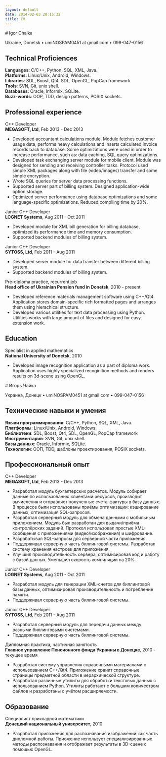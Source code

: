 ```yaml
---
layout: default
date: 2014-02-03 20:16:32
title: CV
---
```


<div class="cv" id="cv-english">
# Igor Chaika

Ukraine, Donetsk • umi<span class="NOSPAM">NOSPAM</span>0451 at gmail com • 099-047-0156

## Technical Proficiences

**Languages**: C/C++, Python, SQL, XML, Java.  
**Platforms**: Linux/Unix, Android, Windows.  
**Libraries**: SDL, Boost, Qt4, SDL, OpenGL, PopCap framework  
**Tools**: SVN, Git, unix shell.  
**Databases**: Oracle, Informix, SQLite.  
**Buzz-words**: OOP, TDD, design patterns, POSIX sockets.  

## Professional experience

C++ Developer  
**MEGASOFT, Ltd**, Feb 2013 - Dec 2013

* Developed accountant calculations module. Module fetches customer usage data, performs heavy calculations and inserts calculated invoice records back to database. Some optimizations were used in order to increase performance, such as: data caching, SQL query optimizations.
* Developed task exchanging server module for mobile client. Module was designed for sending and receiving controller tasks. Protocol used simple XML packages along with file (video/images) transfer and some simple encryption.
* Wrote SQL queries for server data processing functions.
* Supported server part of billing system. Designed application-wide option storage.
* Optimized server performance using database optimizations and some language-specific optimizations. Reduced compiling time by 20%.

Junior C++ Developer  
**LOGNET Systems**, Aug 2011 - Oct 2011

* Developed module for XML bill generation for billing database, optimized its performance time and memory consumption.
* Supported backend modules of billing system.

Junior C++ Developer  
**SYTOSS, Ltd**, Feb 2011 - Aug 2011

* Developed server module for data transfer between different billing system.
* Supported backend modules of billing system.

Pre-diploma practice, recurrent job  
**Head office of Ukrainian Pension fund in Donetsk**, 2010 - present

* Developed reference materials management software using C++/Qt4. Application stores domain-specific rich formatted pages and arranges them using hierachical structure.
* Developed various utilities for text data processing using Python. Utilities works with large amount of files and designed for easy extension work.

## Education

Specialist in applied mathematics  
**National University of Donetsk**, 2010

* Developed image recognition application as a part of diploma work. Application uses highly specialized recoginition methods and renders results on 3d-scene using OpenGL.
</div>

<div class="cv" id="cv-english">
# Игорь Чайка

Украина, Донецк • umi<span class="NOSPAM">NOSPAM</span>0451 at gmail com • 099-047-0156

## Технические навыки и умения

**Языки программирования**: C/C++, Python, SQL, XML, Java.  
**Платформы**: Linux/Unix, Android, Windows.  
**Библиотеки**: SDL, Boost, Qt4, SDL, OpenGL, PopCap framework  
**Инструментарий**: SVN, Git, unix shell.  
**Базы данных**: Oracle, Informix, SQLite.  
**Технологии**: ООП, TDD, шаблоны проектирования, POSIX sockets.  

## Профессиональный опыт

C++ Developer  
**MEGASOFT, Ltd**, Feb 2013 - Dec 2013

* Разработал модуль бухгалтерских расчётов. Модуль собирает данные по использованию клиентами ресурсов, производит вычисления и отправляет полученные счета-фактуры в базу данных. В процессе были использованы приёмы оптимизации: кэширование данных, оптимизация SQL-запросов.
* Разработал серверный модуль для обмена данными с мобильным приложением. Модуль был разработан для выдачи/приёма контролёрских заданий. Протокол использовал простые XML-сообщения с приложениями (видео/изображения) и шифрование.
* Разрабатывал SQL-запросы для серверной части приложения.
* Поддерживал серверную часть биллинговой системы. Разработал систему хранения настроек для приложения.
* Улучшил производительность сервера, оптимизировав код и работу с базой данных. Уменьшил скорость компиляции на 20%.

Junior C++ Developer  
**LOGNET Systems**, Aug 2011 - Oct 2011

* Разработал модуль для генерации XML-счетов для биллинговой базы данных, оптимизировал производительность и потребление памяти.
* Поддерживал серверную часть биллинговой системы.

Junior C++ Developer  
**SYTOSS, Ltd**, Feb 2011 - Aug 2011

* Разработал серверный модуль для передачи данных между разными биллинговыми системами.
* Поддерживал серверную часть биллинговой системы.

Дипломная практика, частичная занятость  
**Главное управление Пенсионного фонда Украины в Донецке**, 2010 - текущее время

* Разработал систему управления справочными материалами с использованием C++/Qt4. Приложение хранит справочные страницы предметной области в иерархической структуре.
* Разработал различные утилиты для обработки текстовых данных с использованием Python. Утилиты работают с большим количеством файлов и разработаны с учётом расширяемости.

## Образование

Специалист прикладной математики  
**Донецкий национальный университет**, 2010

* Разработал приложения для распознавания изображений как часть дипломной работы. Приожение использует специализированные методы распознавания и отображает результаты в 3D-сцене с помощью OpenGL.
</div>
